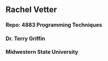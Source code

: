 ## Rachel Vetter
#### Repo: 4883 Programming Techniques
#### Dr. Terry Griffin
#### Midwestern State University
